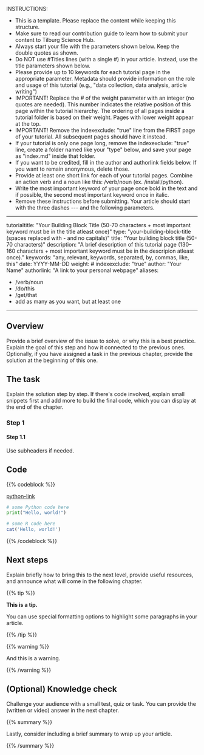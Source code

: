 INSTRUCTIONS:
- This is a template. Please replace the content while keeping this structure.
- Make sure to read our contribution guide to learn how to submit your content to Tilburg Science Hub.
- Always start your file with the parameters shown below. Keep the double quotes as shown.
- Do NOT use #Titles lines (with a single #) in your article. Instead, use the title parameters shown below.
- Please provide up to 10 keywords for each tutorial page in the appropriate parameter. Metadata should provide information on the role and usage of this tutorial (e.g., "data collection, data analysis, article writing")
- IMPORTANT! Replace the # of the weight parameter with an integer (no quotes are needed). This number indicates the relative position of this page within the tutorial hierarchy. The ordering of all pages inside a tutorial folder is based on their weight. Pages with lower weight appear at the top.
- IMPORTANT! Remove the indexexclude: "true" line from the FIRST page of your tutorial. All subsequent pages should have it instead.
- If your tutorial is only one page long, remove the indexexclude: "true" line, create a folder named like your "type" below, and save your page as "index.md" inside that folder.
- If you want to be credited, fill in the author and authorlink fields below. If you want to remain anonymous, delete those.
- Provide at least one short link for each of your tutorial pages. Combine an action verb and a noun like this: /verb/noun (ex. /install/python).
- Write the most important keyword of your page once bold in the text and if possible, the second most important keyword once in italic.
- Remove these instructions before submitting. Your article should start with the three dashes --- and the following parameters.
---
tutorialtitle: "Your Building Block Title (50-70 characters + most important keyword must be in the title atleast once)"
type: "your-building-block-title (spaces replaced with - and no capitals)"
title: "Your building block title (50-70 characters)"
description: "A brief description of this tutorial page (130–160 characters + most important keyword must be in the descripion atleast once)."
keywords: "any, relevant, keywords, separated, by, commas, like, this"
date: YYYY-MM-DD
weight: #
indexexclude: "true"
author: "Your Name"
authorlink: "A link to your personal webpage"
aliases:
  - /verb/noun
  - /do/this
  - /get/that
  - add as many as you want, but at least one
---

## Overview

Provide a brief overview of the issue to solve, or why this is a best practice. Explain the goal of this step and how it connected to the previous ones. Optionally, if you have assigned a task in the previous chapter, provide the solution at the beginning of this one.

## The task

Explain the solution step by step. If there's code involved, explain small snippets first and add more to build the final code, which you can display at the end of the chapter.

### Step 1

#### Step 1.1

Use subheaders if needed.

## Code <!-- Provide your code in all the relevant languages and/or operating systems and specify them after the three back ticks. Do NOT remove {{% codeblock %}} -->

{{% codeblock %}} <!-- You can provide more than one language in the same code block -->

[python-link](code.py) <!-- OPTIONAL: You can also provide your code as a downloadable file (useful for very long codes). Make sure you place this file in the same folder. Specify in [square brackets] the language followed by "-link" as shown here.-->


```python
# some Python code here
print("Hello, world!")
```

```R
# some R code here
cat('Hello, world!')
```

{{% /codeblock %}}

## Next steps

Explain briefly how to bring this to the next level, provide useful resources, and announce what will come in the following chapter.

{{% tip %}}

**This is a tip.**

You can use special formatting options to highlight some paragraphs in your article.

{{% /tip %}}

{{% warning %}}

And this is a warning.

{{% /warning %}}

## (Optional) Knowledge check

Challenge your audience with a small test, quiz or task. You can provide the (written or video) answer in the next chapter.

{{% summary %}}

Lastly, consider including a brief summary to wrap up your article.

{{% /summary %}}
